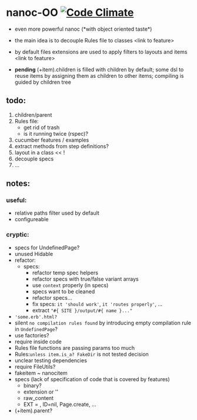 # nanoc-OO [![Code Climate](https://codeclimate.com/badge.png)](https://codeclimate.com/github/sowcow/nanoc-oo)

* even more powerful nanoc (\*with object oriented taste\*)

* the main idea is to decouple Rules file to classes \<link to feature>

* by default files extensions are used to apply filters to layouts and items \<link to feature>

* **pending** (+item).children is filled with children by default; some dsl to reuse items by assigning them as children to other items; compiling is guided by children tree

## todo:

1. children/parent
1. Rules file:
    * get rid of trash
    * is it running twice (rspec)?
1. cucumber features / examples
1. extract methods from step definitions?
1. layout in a class << !
1. decouple specs
1. ...

## notes:
 
### useful:

 * relative paths filter used by default
 * configureable

### cryptic:

 * specs for UndefinedPage?
 * unused Hidable
 * refactor:
   * specs:
     * refactor temp spec helpers
     * refactor specs with true/false variant arrays
     * use `context` properly (in specs)
     * specs want to be cleaned
     * refactor specs...
     * fix specs: `it 'should work'`, `it 'routes properly'`, ...
     * extract `"#{ SITE }/output/#{ name }..."`
 * `'some.erb'.html?` 
 * silent `no compilation rules found` by introducing empty compilation rule in `UndefinedPage`?
 * use factories?  
 * require inside code
 * Rules file functions are passing params too much
 * Rules:`unless item.is_a? FakeDir` is not tested decision
 * unclear testing dependencies
 * require FileUtils?
 * fakeitem ~ nanocitem
 * specs (lack of specification of code that is covered by features)
   * binary?
   * extension or ''
   * raw_content
   * EXT = , ID=nil, Page.create, ...
 * (+item).parent?